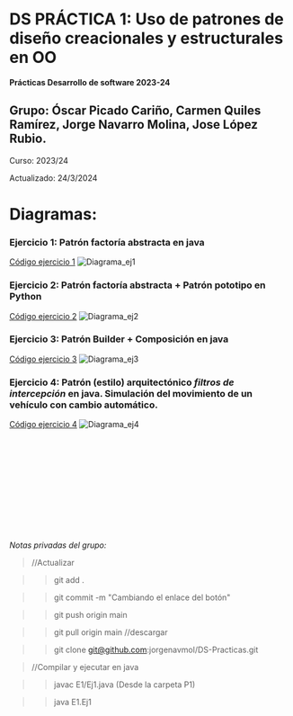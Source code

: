 # DS PRÁCTICA 1: Uso de patrones de diseño creacionales y estructurales en OO
**Prácticas Desarrollo de software 2023-24** 

## Grupo: Óscar Picado Cariño, Carmen Quiles Ramírez, Jorge Navarro Molina, Jose López Rubio.

Curso: 2023/24 

Actualizado: 24/3/2024

# Diagramas: 
### Ejercicio 1: Patrón factoría abstracta en java
[Código ejercicio 1](P1/E1)
![Diagrama_ej1](https://drive.google.com/file/d/1bCynQ_xFUEu7NwHnmWGffJSJbEWn7OAI/view?usp=sharing)

### Ejercicio 2: Patrón factoría abstracta + Patrón pototipo en Python
[Código ejercicio 2](P1/E2)
![Diagrama_ej2](https://drive.google.com/file/d/1IiBY-DKI3iBC6wCSQLH8WOoNUvPKUDMf/view?usp=sharing)

### Ejercicio 3: Patrón Builder + Composición en java
[Código ejercicio 3](P1/E3)
![Diagrama_ej3](P1/E1)

### Ejercicio 4: Patrón (estilo) arquitectónico _filtros de intercepción_ en java. Simulación del movimiento de un vehículo con cambio automático.
[Código ejercicio 4](P1/E4)
![Diagrama_ej4](https://drive.google.com/file/d/1hDn41rGI4e7j0fBLG6Tlrsto_Xz1hnpw/view?usp=sharing)

<br />
<br />
<br />
<br />
<br />
<br />
<br />
<br />
<br />
<br />

_Notas privadas del grupo:_

>//Actualizar

>>git add . 

>>git commit -m "Cambiando el enlace del botón"

>>git push origin main

>>git pull origin main //descargar

>>git clone git@github.com:jorgenavmol/DS-Practicas.git

>//Compilar y ejecutar en java

>>javac E1/Ej1.java (Desde la carpeta P1)

>>java E1.Ej1



